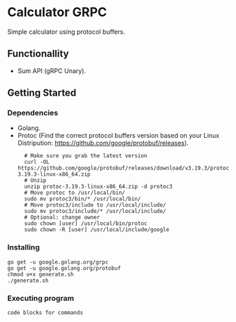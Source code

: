 # Calculator GRPC

Simple calculator using protocol buffers.

## Functionallity

* Sum API (gRPC Unary).

## Getting Started

### Dependencies

* Golang.
* Protoc (Find the correct protocol buffers version based on your Linux Distripution: https://github.com/google/protobuf/releases).
  ```
    # Make sure you grab the latest version
    curl -OL https://github.com/google/protobuf/releases/download/v3.19.3/protoc-3.19.3-linux-x86_64.zip
    # Unzip
    unzip protoc-3.19.3-linux-x86_64.zip -d protoc3
    # Move protoc to /usr/local/bin/
    sudo mv protoc3/bin/* /usr/local/bin/
    # Move protoc3/include to /usr/local/include/
    sudo mv protoc3/include/* /usr/local/include/
    # Optional: change owner
    sudo chown [user] /usr/local/bin/protoc
    sudo chown -R [user] /usr/local/include/google
  ```

### Installing

```
go get -u google.golang.org/grpc
go get -u google.golang.org/protobuf
chmod u+x generate.sh
./generate.sh
```

### Executing program

```
code blocks for commands
```